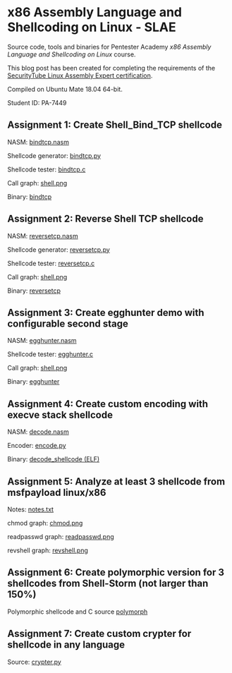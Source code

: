 # x86 Assembly Language and Shellcoding on Linux - SLAE

Source code, tools and binaries for Pentester Academy *x86 Assembly Language and Shellcoding on Linux* course.

This blog post has been created for completing the requirements of the [SecurityTube Linux Assembly Expert certification](https://www.pentesteracademy.com/course?id=3). 

Compiled on Ubuntu Mate 18.04 64-bit.

Student ID: PA-7449 

## Assignment 1: Create Shell_Bind_TCP shellcode

NASM: [bindtcp.nasm](https://github.com/fuzboxz/SLAE/tree/master/assignments/bindtcp/bindtcp.nasm)

Shellcode generator: [bindtcp.py](https://github.com/fuzboxz/SLAE/tree/master/assignments/bindtcp/bindtcp.py)

Shellcode tester: [bindtcp.c](https://github.com/fuzboxz/SLAE/tree/master/assignments/bindtcp/bindtcp.c)

Call graph: [shell.png](https://github.com/fuzboxz/SLAE/tree/master/assignments/bindtcp/shell.png)

Binary: [bindtcp](https://github.com/fuzboxz/SLAE/tree/master/assignments/bindtcp/bindtcp)

## Assignment 2: Reverse Shell TCP shellcode

NASM: [reversetcp.nasm](https://github.com/fuzboxz/SLAE/tree/master/assignments/reversetcp/reversetcp.nasm)

Shellcode generator: [reversetcp.py](https://github.com/fuzboxz/SLAE/tree/master/assignments/reversetcp/reversetcp.py)

Shellcode tester: [reversetcp.c](https://github.com/fuzboxz/SLAE/tree/master/assignments/reversetcp/reversetcp.c)

Call graph: [shell.png](https://github.com/fuzboxz/SLAE/tree/master/assignments/reversetcp/shell.png)

Binary: [reversetcp](https://github.com/fuzboxz/SLAE/tree/master/assignments/reversetcp/reversetcp)

## Assignment 3: Create egghunter demo with configurable second stage

NASM: [egghunter.nasm](https://github.com/fuzboxz/SLAE/tree/master/assignments/egghunter/egghunter.nasm)

Shellcode tester: [egghunter.c](https://github.com/fuzboxz/SLAE/tree/master/assignments/egghunter/egghunter.c)

Call graph: [shell.png](https://github.com/fuzboxz/SLAE/tree/master/assignments/egghunter/shell.png)

Binary: [egghunter](https://github.com/fuzboxz/SLAE/tree/master/assignments/egghunter/egghunter)

## Assignment 4: Create custom encoding with execve stack shellcode

NASM: [decode.nasm](https://github.com/fuzboxz/SLAE/tree/master/assignments/encoder/decode.nasm)

Encoder: [encode.py](https://github.com/fuzboxz/SLAE/tree/master/assignments/encoder/encode.py)

Binary: [decode_shellcode (ELF)](https://github.com/fuzboxz/SLAE/tree/master/assignments/encoder/decode_shellcode)


## Assignment 5: Analyze at least 3 shellcode from msfpayload linux/x86

Notes: [notes.txt](https://github.com/fuzboxz/SLAE/tree/master/assignments/msfvenom/notes.txt)

chmod graph: [chmod.png](https://github.com/fuzboxz/SLAE/tree/master/assignments/msfvenom/chmod.png)

readpasswd graph: [readpasswd.png](https://github.com/fuzboxz/SLAE/tree/master/assignments/msfvenom/readpasswd.png)

revshell graph: [revshell.png](https://github.com/fuzboxz/SLAE/tree/master/assignments/msfvenom/revshell.png)

## Assignment 6: Create polymorphic version for 3 shellcodes from Shell-Storm (not larger than 150%)

Polymorphic shellcode and C source [polymorph](https://github.com/fuzboxz/SLAE/tree/master/assignments/polymorphic) 

## Assignment 7: Create custom crypter for shellcode in any language

Source: [crypter.py](https://github.com/fuzboxz/SLAE/blob/master/assignments/crypter/crypter.py)
